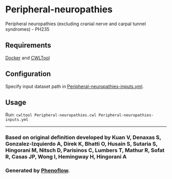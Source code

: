 # Peripheral-neuropathies

Peripheral neuropathies (excluding cranial nerve and carpal tunnel syndromes) - PH235

## Requirements

[Docker](https://docs.docker.com/install/) and [CWLTool](https://github.com/common-workflow-language/cwltool#install)

## Configuration

Specify input dataset path in [Peripheral-neuropathies-inputs.yml](Peripheral-neuropathies-inputs.yml).

## Usage

Run: `cwltool Peripheral-neuropathies.cwl Peripheral-neuropathies-inputs.yml`

***

### Based on original definition developed by Kuan V, Denaxas S, Gonzalez-Izquierdo A, Direk K, Bhatti O, Husain S, Sutaria S, Hingorani M, Nitsch D, Parisinos C, Lumbers T, Mathur R, Sofat R, Casas JP, Wong I, Hemingway H, Hingorani A
### Generated by [Phenoflow](https://kclhi.org/phenoflow).
